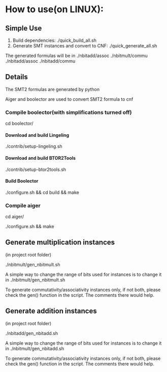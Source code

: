 # How to use(on LINUX):
## Simple Use
1. Build dependencies: ./quick_build_all.sh
2. Generate SMT instances and convert to CNF: ./quick_generate_all.sh

The generated formulas will be in ./nbitadd/assoc ./nbitmult/commu ./nbitadd/assoc ./nbitadd/commu

## Details
The SMT2 formulas are generated by python

Aiger and boolector are used to convert SMT2 formula to cnf

### Compile boolector(with simplifications turned off)
cd boolector/
#### Download and build Lingeling
./contrib/setup-lingeling.sh
#### Download and build BTOR2Tools
./contrib/setup-btor2tools.sh
#### Build Boolector
./configure.sh && cd build && make
### Compile aiger
cd aiger/

./configure.sh && make

## Generate multiplication instances
(in project root folder)

./nbitmult/gen_nbitmult.sh

A simple way to change the range of bits used for instances is to change it in ./nbitmult/gen_nbitmult.sh

To generate commutativity/associativity instances only, if not both, please check the gen() function in the script. The comments there would help.
## Generate addition instances
(in project root folder)

./nbitadd/gen_nbitadd.sh

A simple way to change the range of bits used for instances is to change it in ./nbitmult/gen_nbitadd.sh

To generate commutativity/associativity instances only, if not both, please check the gen() function in the script. The comments there would help.
